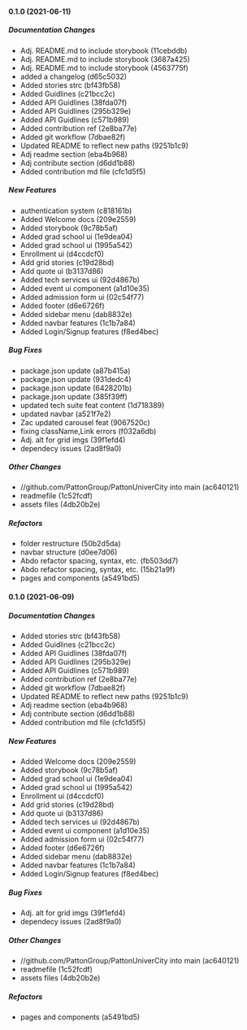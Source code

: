 #### 0.1.0 (2021-06-11)

##### Documentation Changes

*  Adj. README.md to include storybook (11cebddb)
*  Adj. README.md to include storybook (3687a425)
*  Adj. README.md to include storybook (4563775f)
*  added a changelog (d65c5032)
*  Added stories strc (bf43fb58)
*  Added Guidlines (c21bcc2c)
*  Added API Guidlines (38fda07f)
*  Added API Guidlines (295b329e)
*  Added API Guidlines (c571b989)
*  Added contribution ref (2e8ba77e)
*  Added git workflow (7dbae82f)
*  Updated README to reflect new paths (9251b1c9)
*  Adj readme section (eba4b968)
*  Adj contribute section (d6dd1b88)
*  Added contribution md file (cfc1d5f5)

##### New Features

*  authentication system (c818161b)
*  Added Welcome docs (209e2559)
*  Added storybook (9c78b5af)
*  Added grad school ui (1e9dea04)
*  Added grad school ui (1995a542)
*  Enrollment ui (d4ccdcf0)
*  Add grid stories (c19d28bd)
*  Add quote ui (b3137d86)
*  Added tech services ui (92d4867b)
*  Added event ui component (a1d10e35)
*  Added admission form ui (02c54f77)
*  Added footer (d6e6726f)
*  Added sidebar menu (dab8832e)
*  Added navbar features (1c1b7a84)
*  Added Login/Signup features (f8ed4bec)

##### Bug Fixes

*  package.json update (a87b415a)
*  package.json update (931dedc4)
*  package.json update (6428201b)
*  package.json update (385f39ff)
*  updated tech suite feat content (1d718389)
*  updated navbar (a521f7e2)
*  Zac updated carousel feat (9067520c)
*  fixing className,Link errors (f032a6db)
*  Adj. alt for grid imgs (39f1efd4)
*  dependecy issues (2ad8f9a0)

##### Other Changes

* //github.com/PattonGroup/PattonUniverCity into main (ac640121)
*  readmefile (1c52fcdf)
*  assets files (4db20b2e)

##### Refactors

*  folder restructure (50b2d5da)
*  navbar structure (d0ee7d06)
*  Abdo refactor spacing, syntax, etc. (fb503dd7)
*  Abdo refactor spacing, syntax, etc. (15b21a9f)
*  pages and components (a5491bd5)

#### 0.1.0 (2021-06-09)

##### Documentation Changes

*  Added stories strc (bf43fb58)
*  Added Guidlines (c21bcc2c)
*  Added API Guidlines (38fda07f)
*  Added API Guidlines (295b329e)
*  Added API Guidlines (c571b989)
*  Added contribution ref (2e8ba77e)
*  Added git workflow (7dbae82f)
*  Updated README to reflect new paths (9251b1c9)
*  Adj readme section (eba4b968)
*  Adj contribute section (d6dd1b88)
*  Added contribution md file (cfc1d5f5)

##### New Features

*  Added Welcome docs (209e2559)
*  Added storybook (9c78b5af)
*  Added grad school ui (1e9dea04)
*  Added grad school ui (1995a542)
*  Enrollment ui (d4ccdcf0)
*  Add grid stories (c19d28bd)
*  Add quote ui (b3137d86)
*  Added tech services ui (92d4867b)
*  Added event ui component (a1d10e35)
*  Added admission form ui (02c54f77)
*  Added footer (d6e6726f)
*  Added sidebar menu (dab8832e)
*  Added navbar features (1c1b7a84)
*  Added Login/Signup features (f8ed4bec)

##### Bug Fixes

*  Adj. alt for grid imgs (39f1efd4)
*  dependecy issues (2ad8f9a0)

##### Other Changes

* //github.com/PattonGroup/PattonUniverCity into main (ac640121)
*  readmefile (1c52fcdf)
*  assets files (4db20b2e)

##### Refactors

*  pages and components (a5491bd5)

